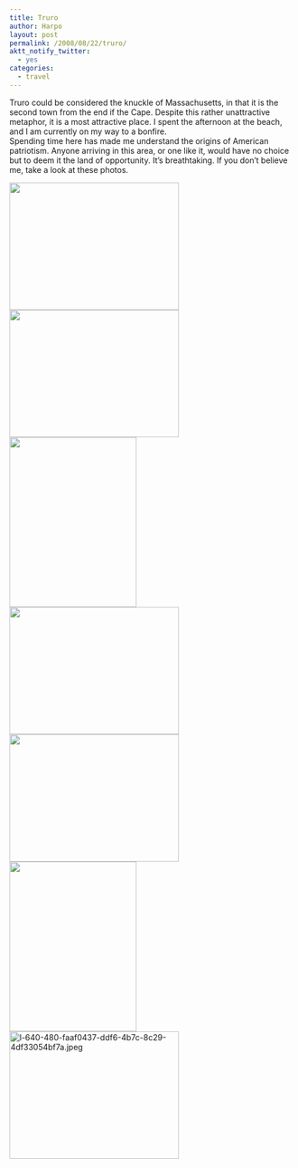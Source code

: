 ```yaml
---
title: Truro
author: Harpo
layout: post
permalink: /2008/08/22/truro/
aktt_notify_twitter:
  - yes
categories:
  - travel
---
```

Truro could be considered the knuckle of Massachusetts, in that it is the second town from the end if the Cape. Despite this rather unattractive metaphor, it is a most attractive place. I spent the afternoon at the beach, and I am currently on my way to a bonfire.  
Spending time here has made me understand the origins of American patriotism. Anyone arriving in this area, or one like it, would have no choice but to deem it the land of opportunity. It&#8217;s breathtaking. If you don&#8217;t believe me, take a look at these photos.

[<img class="alignnone size-full wp-image-364" src="http://harpojaeger.com/wp-content/uploads/2008/08/l-640-480-5c925367-8729-4956-8aa0-f63c4ee44c28.jpeg" alt="" width="300" height="225" />][1][<img class="alignnone size-full wp-image-364" src="http://harpojaeger.com/wp-content/uploads/2008/08/l-640-480-fad4e085-5fc1-4fd9-af7c-536d028cb081.jpeg" alt="" width="300" height="225" />][2][<img class="alignnone size-full wp-image-364" src="http://harpojaeger.com/wp-content/uploads/2008/08/p-640-480-b7fc2eec-5dbc-4105-a5e0-9b4afb6b123d.jpeg" alt="" width="225" height="300" />][3][<img class="alignnone size-full wp-image-364" src="http://harpojaeger.com/wp-content/uploads/2008/08/l-640-480-2a812a62-dd33-4ed1-bad1-b8c07a833792.jpeg" alt="" width="300" height="225" />][4][<img class="alignnone size-full wp-image-364" src="http://harpojaeger.com/wp-content/uploads/2008/08/l-640-480-a54d3f38-d498-4cc6-b4c3-39b05ccb31f0.jpeg" alt="" width="300" height="225" />][5][<img class="alignnone size-full wp-image-364" src="http://harpojaeger.com/wp-content/uploads/2008/08/p-640-480-bf1bf885-dfd3-4e02-b942-160858c13028.jpeg" alt="" width="225" height="300" />][6][<img class="alignnone size-medium wp-image-126" title="l-640-480-faaf0437-ddf6-4b7c-8c29-4df33054bf7a.jpeg" src="http://harpojaeger.com/wp-content/uploads/2008/08/l-640-480-faaf0437-ddf6-4b7c-8c29-4df33054bf7a-300x225.jpg" alt="l-640-480-faaf0437-ddf6-4b7c-8c29-4df33054bf7a.jpeg" width="300" height="225" />][7]

 [1]: http://harpojaeger.com/wp-content/uploads/2008/08/l-640-480-5c925367-8729-4956-8aa0-f63c4ee44c28.jpeg
 [2]: http://harpojaeger.com/wp-content/uploads/2008/08/l-640-480-fad4e085-5fc1-4fd9-af7c-536d028cb081.jpeg
 [3]: http://harpojaeger.com/wp-content/uploads/2008/08/p-640-480-b7fc2eec-5dbc-4105-a5e0-9b4afb6b123d.jpeg
 [4]: http://harpojaeger.com/wp-content/uploads/2008/08/l-640-480-2a812a62-dd33-4ed1-bad1-b8c07a833792.jpeg
 [5]: http://harpojaeger.com/wp-content/uploads/2008/08/l-640-480-a54d3f38-d498-4cc6-b4c3-39b05ccb31f0.jpeg
 [6]: http://harpojaeger.com/wp-content/uploads/2008/08/p-640-480-bf1bf885-dfd3-4e02-b942-160858c13028.jpeg
 [7]: http://harpojaeger.com/wp-content/uploads/2008/08/l-640-480-faaf0437-ddf6-4b7c-8c29-4df33054bf7a.jpeg
